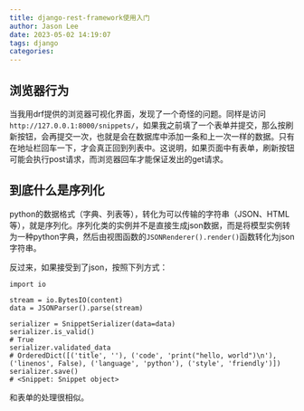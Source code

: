 ```yaml
---
title: django-rest-framework使用入门
author: Jason Lee
date: 2023-05-02 14:19:07
tags: django
categories:
---
```


## 浏览器行为

当我用drf提供的浏览器可视化界面，发现了一个奇怪的问题。同样是访问`http://127.0.0.1:8000/snippets/`，如果我之前填了一个表单并提交，那么按刷新按钮，会再提交一次，也就是会在数据库中添加一条和上一次一样的数据。只有在地址栏回车一下，才会真正回到列表中。这说明，如果页面中有表单，刷新按钮可能会执行post请求，而浏览器回车才能保证发出的get请求。

## 到底什么是序列化

python的数据格式（字典、列表等），转化为可以传输的字符串（JSON、HTML等），就是序列化。序列化类的实例并不是直接生成json数据，而是将模型实例转为一种python字典，然后由视图函数的`JSONRenderer().render()`函数转化为json字符串。

反过来，如果接受到了json，按照下列方式：

```
import io

stream = io.BytesIO(content)
data = JSONParser().parse(stream)

serializer = SnippetSerializer(data=data)
serializer.is_valid()
# True
serializer.validated_data
# OrderedDict([('title', ''), ('code', 'print("hello, world")\n'), ('linenos', False), ('language', 'python'), ('style', 'friendly')])
serializer.save()
# <Snippet: Snippet object>
```

和表单的处理很相似。